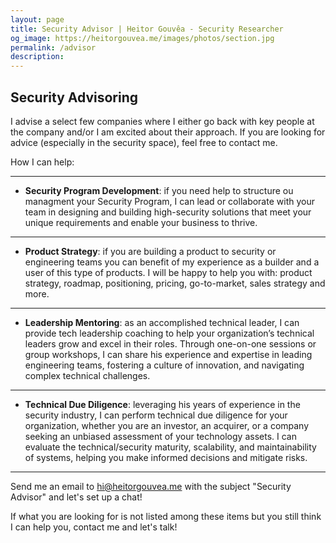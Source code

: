 ```yaml
---
layout: page
title: Security Advisor | Heitor Gouvêa - Security Researcher
og_image: https://heitorgouvea.me/images/photos/section.jpg
permalink: /advisor
description: 
---
```


## Security Advisoring

I advise a select few companies where I either go back with key people at the company and/or I am excited about their approach. If you are looking for advice (especially in the security space), feel free to contact me.

How I can help:

---

- __Security Program Development__: if you need help to structure ou managment your Security Program, I can lead or collaborate with your team in designing and building high-security solutions that meet your unique requirements and enable your business to thrive.

---

- __Product Strategy__: if you are building a product to security or engineering teams you can benefit of my experience as a builder and a user of this type of products. I will be happy to help you with: product strategy, roadmap, positioning, pricing, go-to-market, sales strategy and more.

---

- __Leadership Mentoring__: as an accomplished technical leader, I can provide tech leadership coaching to help your organization’s technical leaders grow and excel in their roles. Through one-on-one sessions or group workshops, I can share his experience and expertise in leading engineering teams, fostering a culture of innovation, and navigating complex technical challenges.

---

- __Technical Due Diligence__: leveraging his years of experience in the security industry, I can perform technical due diligence for your organization, whether you are an investor, an acquirer, or a company seeking an unbiased assessment of your technology assets. I can evaluate the technical/security maturity, scalability, and maintainability of systems, helping you make informed decisions and mitigate risks.

---

Send me an email to [hi@heitorgouvea.me](mailto:hi@heitorgouvea.me) with the subject "Security Advisor" and let's set up a chat!

If what you are looking for is not listed among these items but you still think I can help you, contact me and let's talk!